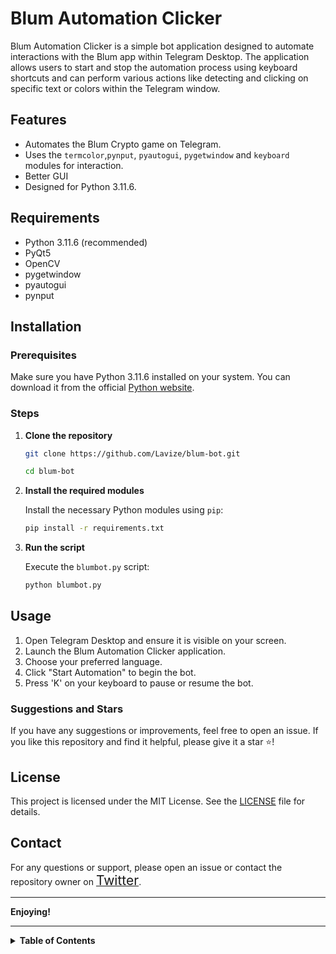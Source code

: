 # Blum Automation Clicker
Blum Automation Clicker is a simple bot application designed to automate interactions with the Blum app within Telegram Desktop. The application allows users to start and stop the automation process using keyboard shortcuts and can perform various actions like detecting and clicking on specific text or colors within the Telegram window.

## Features

- Automates the Blum Crypto game on Telegram.
- Uses the `termcolor`,`pynput`, `pyautogui`, `pygetwindow` and `keyboard` modules for interaction.
- Better GUI
- Designed for Python 3.11.6.

## Requirements

- Python 3.11.6 (recommended)
- PyQt5
- OpenCV
- pygetwindow
- pyautogui
- pynput

## Installation

### Prerequisites

Make sure you have Python 3.11.6 installed on your system. You can download it from the official [Python website](https://www.python.org/downloads/release/python-3116/).

### Steps

1. **Clone the repository**

    ```sh
    git clone https://github.com/Lavize/blum-bot.git
    ```
    ```sh
    cd blum-bot
    ```

2. **Install the required modules**

    Install the necessary Python modules using `pip`:
      ```sh
    pip install -r requirements.txt
    ```

3. **Run the script**

    Execute the `blumbot.py` script:
    ```sh
    python blumbot.py
    ```
## Usage

1. Open Telegram Desktop and ensure it is visible on your screen.
2. Launch the Blum Automation Clicker application.
3. Choose your preferred language.
4. Click "Start Automation" to begin the bot.
5. Press 'K' on your keyboard to pause or resume the bot.

### Suggestions and Stars

If you have any suggestions or improvements, feel free to open an issue. If you like this repository and find it helpful, please give it a star ⭐!

## License

This project is licensed under the MIT License. See the [LICENSE](LICENSE) file for details.

## Contact

For any questions or support, please open an issue or contact the repository owner on [<span style="font-size:1.5em;">Twitter</span>](https://x.com/Lavize0x).

---

**Enjoying!**

---

<details>
<summary><strong>Table of Contents</strong></summary>

1. [Features](#features)
2. [Requirements](#requirements)
3. [Installation](#installation)
4. [Download](#Download)
5. [Usage](#usage)
6. [Contributing](#contributing)
7. [License](#license)
8. [Contact](#contact)

</details>
